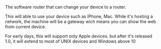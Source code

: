 The software router that can change your device to a router.

This will able to use your device such as IPhone, Mac.
While it's hosting a network, the machine will be a gateway wich means you can show the web from current device.

For early days, this will support only Apple devices. but after it's released 1.0, it will extend to most of UNIX devices and Windows above 10

